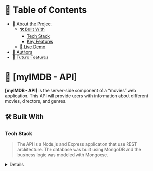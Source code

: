 <!-- TABLE OF CONTENTS -->

# 📗 Table of Contents

- [📖 About the Project](#about-project)
  - [🛠 Built With](#built-with)
    - [Tech Stack](#tech-stack)
    - [Key Features](#key-features)
  - [🚀 Live Demo](#live-demo)
- [👥 Authors](#authors)
- [🔭 Future Features](#future-features)

<!-- PROJECT DESCRIPTION -->

# 📖 [myIMDB - API] <a name="about-project"></a>

**[myIMDB - API]** is the server-side component of a “movies” web application. This API will provide users with information about different
movies, directors, and genres.

## 🛠 Built With <a name="built-with"></a>

### Tech Stack <a name="tech-stack"></a>

> The API is a Node.js and Express application that use REST architecture. The database was built using MongoDB and the business logic was modeled with Mongoose.

<details>
<details>
  <summary>Server</summary>
  <ul>
    <li><a href="https://expressjs.com/">Express.js</a></li>
  </ul>
</details>

<details>
<summary>Database</summary>
  <ul>
    <li><a href="https://www.mongodb.com/">mongoDB</a></li>
  </ul>
</details>

<!-- Features -->

### Key Features <a name="key-features"></a>

The app allows users to receive information on movies, directors, and genres and to save their favorite movies.

- **[Return information about Movies]**
- **[User registration]**
- **[Bookmark favorite movies]**

<!-- LIVE DEMO -->

## 🚀 Live Demo <a name="live-demo"></a>

- [Live Demo Link](https://google.com)


<!-- AUTHOR -->

## 👥 Author <a name="authors"></a>

> This was a solo project guided by tutors and Mentors from <a href="https://careerfoundry.com/en/courses/become-a-web-developer/">CareerFoundry.</a>

**Caroline Pimenta**

- GitHub: [@pimentacaroline](https://github.com/pimentacaroline)
- Website: https://carolinepimenta.com

<!-- FUTURE FEATURES -->

## 🔭 Future Features <a name="future-features"></a>

> Coming next: client side. I will soon create the frontend that users will interact with to 

